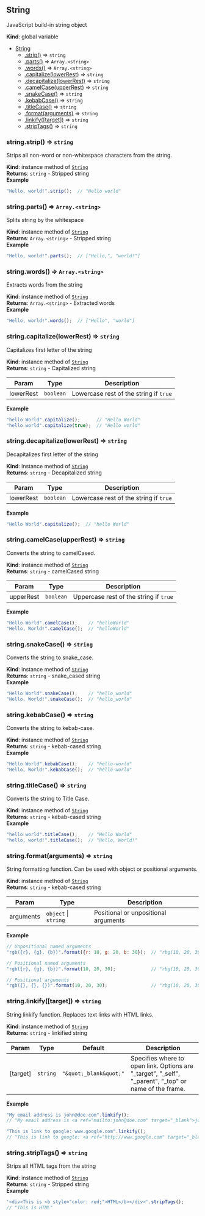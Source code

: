 <a name="String"></a>

## String
JavaScript build-in string object

**Kind**: global variable  

* [String](#String)
    * [.strip()](#String+strip) ⇒ <code>string</code>
    * [.parts()](#String+parts) ⇒ <code>Array.&lt;string&gt;</code>
    * [.words()](#String+words) ⇒ <code>Array.&lt;string&gt;</code>
    * [.capitalize(lowerRest)](#String+capitalize) ⇒ <code>string</code>
    * [.decapitalize(lowerRest)](#String+decapitalize) ⇒ <code>string</code>
    * [.camelCase(upperRest)](#String+camelCase) ⇒ <code>string</code>
    * [.snakeCase()](#String+snakeCase) ⇒ <code>string</code>
    * [.kebabCase()](#String+kebabCase) ⇒ <code>string</code>
    * [.titleCase()](#String+titleCase) ⇒ <code>string</code>
    * [.format(arguments)](#String+format) ⇒ <code>string</code>
    * [.linkify([target])](#String+linkify) ⇒ <code>string</code>
    * [.stripTags()](#String+stripTags) ⇒ <code>string</code>

<a name="String+strip"></a>

### string.strip() ⇒ <code>string</code>
Strips all non-word or non-whitespace characters from the string.

**Kind**: instance method of [<code>String</code>](#String)  
**Returns**: <code>string</code> - Stripped string  
**Example**  
```js
"Hello, world!".strip();  // "Hello world"
```
<a name="String+parts"></a>

### string.parts() ⇒ <code>Array.&lt;string&gt;</code>
Splits string by the whitespace

**Kind**: instance method of [<code>String</code>](#String)  
**Returns**: <code>Array.&lt;string&gt;</code> - Stripped string  
**Example**  
```js
"Hello, world!".parts();  // ["Hello,", "world!"]
```
<a name="String+words"></a>

### string.words() ⇒ <code>Array.&lt;string&gt;</code>
Extracts words from the string

**Kind**: instance method of [<code>String</code>](#String)  
**Returns**: <code>Array.&lt;string&gt;</code> - Extracted words  
**Example**  
```js
"Hello, world!".words();  // ["Hello", "world"]
```
<a name="String+capitalize"></a>

### string.capitalize(lowerRest) ⇒ <code>string</code>
Capitalizes first letter of the string

**Kind**: instance method of [<code>String</code>](#String)  
**Returns**: <code>string</code> - Capitalized string  

| Param | Type | Description |
| --- | --- | --- |
| lowerRest | <code>boolean</code> | Lowercase rest of the string if <code>true</code> |

**Example**  
```js
"hello World".capitalize();      // "Hello World"
"hello world".capitalize(true);  // "Hello world"
```
<a name="String+decapitalize"></a>

### string.decapitalize(lowerRest) ⇒ <code>string</code>
Decapitalizes first letter of the string

**Kind**: instance method of [<code>String</code>](#String)  
**Returns**: <code>string</code> - Decapitalized string  

| Param | Type | Description |
| --- | --- | --- |
| lowerRest | <code>boolean</code> | Lowercase rest of the string if <code>true</code> |

**Example**  
```js
"Hello World".capitalize();  // "hello World"
```
<a name="String+camelCase"></a>

### string.camelCase(upperRest) ⇒ <code>string</code>
Converts the string to camelCased.

**Kind**: instance method of [<code>String</code>](#String)  
**Returns**: <code>string</code> - camelCased string  

| Param | Type | Description |
| --- | --- | --- |
| upperRest | <code>boolean</code> | Uppercase rest of the string if <code>true</code> |

**Example**  
```js
"Hello World".camelCase();    // "helloWorld"
"Hello, World!".camelCase();  // "helloWorld"
```
<a name="String+snakeCase"></a>

### string.snakeCase() ⇒ <code>string</code>
Converts the string to snake_case.

**Kind**: instance method of [<code>String</code>](#String)  
**Returns**: <code>string</code> - snake_cased string  
**Example**  
```js
"Hello World".snakeCase();    // "hello_world"
"Hello, World!".snakeCase();  // "hello_world"
```
<a name="String+kebabCase"></a>

### string.kebabCase() ⇒ <code>string</code>
Converts the string to kebab-case.

**Kind**: instance method of [<code>String</code>](#String)  
**Returns**: <code>string</code> - kebab-cased string  
**Example**  
```js
"Hello World".kebabCase();    // "hello-world"
"Hello, World!".kebabCase();  // "hello-world"
```
<a name="String+titleCase"></a>

### string.titleCase() ⇒ <code>string</code>
Converts the string to Title Case.

**Kind**: instance method of [<code>String</code>](#String)  
**Returns**: <code>string</code> - kebab-cased string  
**Example**  
```js
"hello world".titleCase();    // "Hello World"
"hello, world!".titleCase();  // "Hello, World!"
```
<a name="String+format"></a>

### string.format(arguments) ⇒ <code>string</code>
String formatting function. Can be used with object or positional arguments.

**Kind**: instance method of [<code>String</code>](#String)  
**Returns**: <code>string</code> - kebab-cased string  

| Param | Type | Description |
| --- | --- | --- |
| arguments | <code>object</code> \| <code>string</code> | Positional or unpositional arguments |

**Example**  
```js
// Unpositional named arguments
"rgb({r}, {g}, {b})".format({r: 10, g: 20, b: 30});  // "rbg(10, 20, 30)"

// Positional named arguments
"rgb({r}, {g}, {b})".format(10, 20, 30);             // "rbg(10, 20, 30)"

// Positional arguments
"rgb({}, {}, {})".format(10, 20, 30);                // "rbg(10, 20, 30)"
```
<a name="String+linkify"></a>

### string.linkify([target]) ⇒ <code>string</code>
String linkify function. Replaces text links with HTML links.

**Kind**: instance method of [<code>String</code>](#String)  
**Returns**: <code>string</code> - linkified string  

| Param | Type | Default | Description |
| --- | --- | --- | --- |
| [target] | <code>string</code> | <code>&quot;\&quot;_blank\&quot;&quot;</code> | Specifies where to open link. Options are "_target", "_self", "_parent", "_top" or name of the frame. |

**Example**  
```js
"My email address is john@doe.com".linkify();
// "My email address is <a ref="mailto:john@doe.com" target="_blank">john@doe.com</a>"

"This is link to google: www.google.com".linkify();
// "This is link to google: <a ref="http://www.google.com" target="_blank">www.google.com</a>"
```
<a name="String+stripTags"></a>

### string.stripTags() ⇒ <code>string</code>
Strips all HTML tags from the string

**Kind**: instance method of [<code>String</code>](#String)  
**Returns**: <code>string</code> - Stripped string  
**Example**  
```js
'<div>This is <b style="color: red;">HTML</b></div>'.stripTags();
// "This is HTML"
```
